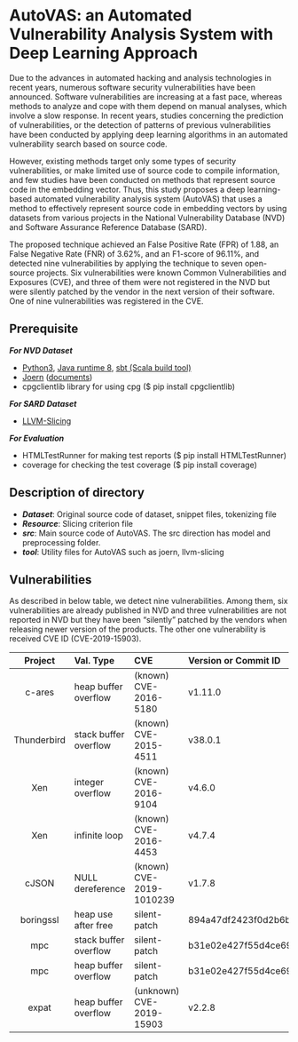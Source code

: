 # AutoVAS: an Automated Vulnerability Analysis System with Deep Learning Approach 
Due to the advances in automated hacking and analysis technologies in recent years, numerous software security vulnerabilities have been announced. Software vulnerabilities are increasing at a fast pace, whereas methods to analyze and cope with them depend on manual analyses, which involve a slow response. In recent years, studies concerning the prediction of vulnerabilities, or the detection of patterns of previous vulnerabilities have been conducted by applying deep learning algorithms in an automated vulnerability search based on source code.
 
However, existing methods target only some types of security vulnerabilities, or make limited use of source code to compile information, and few studies have been conducted on methods that represent source code in the embedding vector. Thus, this study proposes a deep learning-based automated vulnerability analysis system (AutoVAS) that uses a method to effectively represent source code in embedding vectors by using datasets from various projects in the National Vulnerability Database (NVD) and Software Assurance Reference Database (SARD).

The proposed technique achieved an False Positive Rate (FPR) of 1.88\, an False Negative Rate (FNR) of 3.62\%, and an F1-score of 96.11\%, and detected nine vulnerabilities by applying the technique to seven open-source projects. Six vulnerabilities were known Common Vulnerabilities and Exposures (CVE), and three of them were not registered in the NVD but were silently patched by the vendor in the next version of their software. One of nine vulnerabilities was registered in the CVE.

## Prerequisite
***For NVD Dataset***
- [Python3](https://www.python.org/downloads/), [Java runtime 8](http://openjdk.java.net/install/), [sbt (Scala build tool)](https://www.scala-sbt.org/)
- [Joern](https://github.com/ShiftLeftSecurity/joern) ([documents](https://joern.io/docs/))
- cpgclientlib library for using cpg ($ pip install cpgclientlib)

***For SARD Dataset***
- [LLVM-Slicing](https://github.com/zhangyz/llvm-slicing)

***For Evaluation***
- HTMLTestRunner for making test reports ($ pip install HTMLTestRunner)
- coverage for checking the test coverage ($ pip install coverage)

## Description of directory
- ***Dataset***: Original source code of dataset, snippet files, tokenizing file  
- ***Resource***: Slicing criterion file
- ***src***: Main source code of AutoVAS. The src direction has model and preprocessing folder.
- ***tool***: Utility files for AutoVAS such as joern, llvm-slicing

## Vulnerabilities
As described in below table, we detect nine vulnerabilities. Among them, six vulnerabilities are already published in NVD and three vulnerabilities are not reported in NVD but they have been “silently” patched by the vendors when releasing newer version of the products. The other one vulnerability is received CVE ID (CVE-2019-15903).

|Project|Val. Type|CVE|Version or Commit ID|
|:---:|:---|:---|:---|
|c-ares|heap buffer overflow|(known) CVE-2016-5180|v1.11.0|
|Thunderbird|stack buffer overflow|(known) CVE-2015-4511|v38.0.1|
|Xen|integer overflow|(known) CVE-2016-9104|v4.6.0|
|Xen|infinite loop|(known) CVE-2016-4453|v4.7.4|
|cJSON|NULL dereference|(known) CVE-2019-1010239|v1.7.8|
|boringssl|heap use after free|silent-patch|894a47df2423f0d2b6be57e6d90f2bea88213382|
|mpc|stack buffer overflow|silent-patch|b31e02e427f55d4ce69c33ed9936a1b396628440|
|mpc|heap buffer overflow|silent-patch|b31e02e427f55d4ce69c33ed9936a1b396628440|
|expat|heap buffer overflow|(unknown) CVE-2019-15903|v2.2.8|